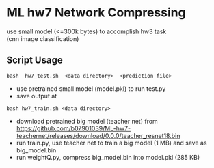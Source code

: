 # ML hw7 Network Compressing  
use small model (<=300k bytes) to accomplish hw3 task  
(cnn image classification)
## Script Usage
```
bash  hw7_test.sh  <data directory>  <prediction file>  
```
* use pretrained small model (model.pkl) to run test.py 
* save output at <prediction file>
```
bash hw7_train.sh <data directory>  
```
* download pretrained big model (teacher net) from https://github.com/b07901039/ML-hw7-teachernet/releases/download/0.0.0/teacher_resnet18.bin  
* run train.py, use teacher net to train a big model (1 MB) and save as big_model.bin  
* run weightQ.py, compress big_model.bin into model.pkl (285 KB)  
